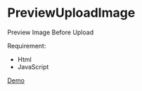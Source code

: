 # PreviewUploadImage
Preview Image Before Upload

Requirement:
- Html
- JavaScript

[Demo](https://devinliang.github.io/PreviewUploadImage/)